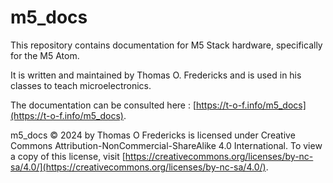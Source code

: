 # m5_docs

This repository contains documentation for M5 Stack hardware, specifically for the M5 Atom.

It is written and maintained by Thomas O. Fredericks and is used in his classes to teach microelectronics.

The documentation can be consulted here : [https://t-o-f.info/m5_docs](https://t-o-f.info/m5_docs).

m5_docs © 2024 by Thomas O Fredericks is licensed under Creative Commons Attribution-NonCommercial-ShareAlike 4.0 International. To view a copy of this license, visit [https://creativecommons.org/licenses/by-nc-sa/4.0/](https://creativecommons.org/licenses/by-nc-sa/4.0/).
